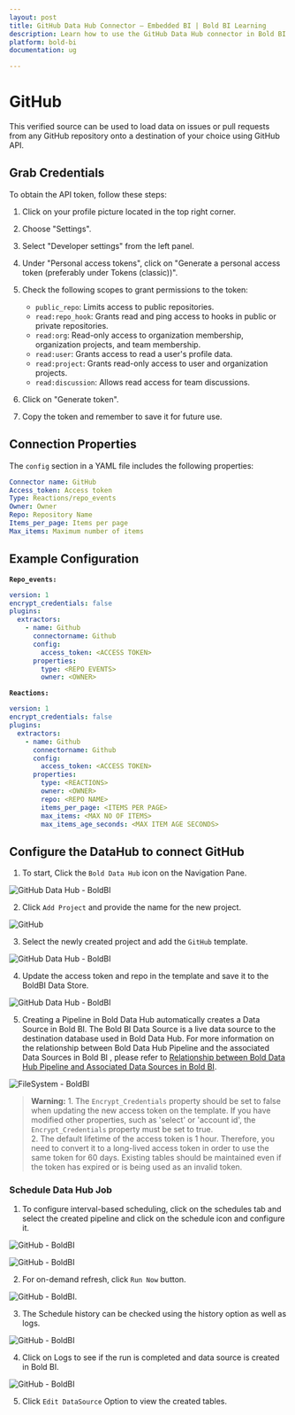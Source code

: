 ```yaml
---
layout: post
title: GitHub Data Hub Connector – Embedded BI | Bold BI Learning
description: Learn how to use the GitHub Data Hub connector in Bold BI Enterprise Edition. Discover simple steps to integrate data smoothly and make the most of your analytics.
platform: bold-bi
documentation: ug

---
```


# GitHub

This verified source can be used to load data on issues or pull requests from any GitHub repository onto a destination of your choice using GitHub API.

## Grab Credentials

To obtain the API token, follow these steps:

1. Click on your profile picture located in the top right corner.
2. Choose "Settings".
3. Select "Developer settings" from the left panel.
4. Under "Personal access tokens", click on "Generate a personal access token (preferably under Tokens (classic))".
5. Check the following scopes to grant permissions to the token:

   - `public_repo`: Limits access to public repositories.
   - `read:repo_hook`: Grants read and ping access to hooks in public or private repositories.
   - `read:org`: Read-only access to organization membership, organization projects, and team membership.
   - `read:user`: Grants access to read a user's profile data.
   - `read:project`: Grants read-only access to user and organization projects.
   - `read:discussion`: Allows read access for team discussions.

6. Click on "Generate token".
7. Copy the token and remember to save it for future use.

## Connection Properties

The `config` section in a YAML file includes the following properties:

```yaml
Connector name: GitHub
Access_token: Access token
Type: Reactions/repo_events
Owner: Owner
Repo: Repository Name
Items_per_page: Items per page
Max_items: Maximum number of items
```


## Example Configuration

**`Repo_events:`**

```yaml
version: 1
encrypt_credentials: false
plugins:
  extractors:
    - name: Github
      connectorname: Github
      config:
        access_token: <ACCESS TOKEN>
      properties:
        type: <REPO EVENTS>
        owner: <OWNER>
```
**`Reactions:`**

```yaml
version: 1
encrypt_credentials: false
plugins:
  extractors:
    - name: Github
      connectorname: Github
      config:
        access_token: <ACCESS TOKEN>
      properties:
        type: <REACTIONS>
        owner: <OWNER>
        repo: <REPO NAME>
        items_per_page: <ITEMS PER PAGE>
        max_items: <MAX NO OF ITEMS>
        max_items_age_seconds: <MAX ITEM AGE SECONDS>
```

## Configure the DataHub to connect GitHub

  1. To start, Click the `Bold Data Hub` icon on the Navigation Pane.

  ![GitHub Data Hub - BoldBI](/static/assets/working-with-etl/images/boldbi_panel.png#max-width=100%)

  2. Click `Add Project` and provide the name for the new project.
  
   ![GitHub](/static/assets/working-with-etl/images/addpipeline.png#max-width=100%)
  
  3. Select the newly created project and add the `GitHub` template.

  ![GitHub Data Hub - BoldBI](/static/assets/working-with-etl/images/githubaddtemplate.png#max-width=100%)
  
  4. Update the access token and repo in the template and save it to the BoldBI Data Store.

  ![GitHub Data Hub - BoldBI](/static/assets/working-with-etl/images/github_template.png#max-width=100%)
  
  5. Creating a Pipeline in Bold Data Hub automatically creates a Data Source in Bold BI. The Bold BI Data Source is a live data source to the destination database used in Bold Data Hub. For more information on the relationship between Bold Data Hub Pipeline and the associated Data Sources in Bold BI , please refer to [Relationship between Bold Data Hub Pipeline and Associated Data Sources in Bold BI](https://help.boldbi.com/working-with-data-sources/working-with-bold-data-hub/relationship-between-bold-data-hub-pipeline-and-associated-data-sources-in-boldbi/).

   ![FileSystem - BoldBI](/static/assets/working-with-etl/images/pipeline_DsCreated.png#max-width=100%)


>**Warning:**
    1. The `Encrypt_Credentials` property should be set to false when updating the new access token on the template. If you have modified other properties, such as 'select' or 'account id', the `Encrypt_Credentials` property must be set to true.  
    2. The default lifetime of the access token is 1 hour. Therefore, you need to convert it to a long-lived access token in order to use the same token for 60 days. Existing tables should be maintained even if the token has expired or is being used as an invalid token. 

### Schedule Data Hub Job

1. To configure interval-based scheduling, click on the schedules tab and select the created pipeline and click on the schedule icon and configure it.

![GitHub - BoldBI](/static/assets/working-with-etl/images/schedule_schedules.png#max-width=100%)

![GitHub - BoldBI](/static/assets/working-with-etl/images/schedule_scheduledialog.png#max-width=100%)

2. For on-demand refresh, click `Run Now` button.

![GitHub - BoldBI](/static/assets/working-with-etl/images/schedule_runnow.png#max-width=100%).

3. The Schedule history can be checked using the history option as well as logs.

![GitHub - BoldBI](/static/assets/working-with-etl/images/schedule_history.png#max-width=100%)

4. Click on Logs to see if the run is completed and data source is created in Bold BI. 

![GitHub - BoldBI](/static/assets/working-with-etl/images/pipeline_DsCreated.png#max-width=100%)


5. Click `Edit DataSource` Option to view the created tables.